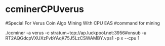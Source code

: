 # ccminerCPUverus
#Special For Verus Coin Algo Mining With CPU EAS
#command for mining

./ccminer -a verus -c stratum+tcp://ap.luckpool.net:3956#xnsub -u RT2AQGdcpVXUXzFvbYAqK75J5LzCSWAMBY.vps1 -p x --cpu 1

